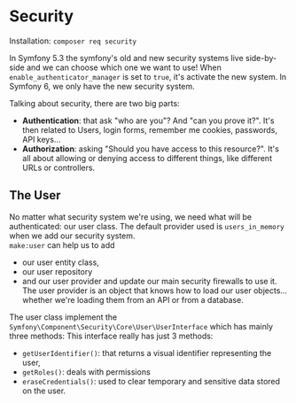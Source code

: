 # Security
Installation: ``composer req security``

In Symfony 5.3 the symfony's old and new security systems live
side-by-side and we can choose which one we want to use!
When ``enable_authenticator_manager`` is set to ``true``, it's activate
the new system.
In Symfony 6, we only have the new security system.

Talking about security, there are two big parts:
- **Authentication**: that ask "who are you"? And "can you prove it?".
  It's then related to Users, login forms, remember me cookies, passwords, API keys...
- **Authorization**: asking "Should you have access to this resource?".
  It's all about allowing or denying access to different things,
  like different URLs or controllers.

## The User
No matter what security system we're using, we need what will be 
authenticated: our user class.
The default provider used is ``users_in_memory`` when we add our 
security system.\
``make:user`` can help us to add 
- our user entity class,
- our user repository
- and our user provider and update our main security firewalls to use it.\
The user provider is an object that knows how to load our user objects... 
whether we're loading them from an API or from a database.

The user class implement the ``Symfony\Component\Security\Core\User\UserInterface``
which has mainly three methods:
This interface really has just 3 methods: 
- ``getUserIdentifier()``: that returns a visual identifier representing the user, 
- ``getRoles()``: deals with permissions 
- ``eraseCredentials()``: used to clear temporary and sensitive data stored on the user.











